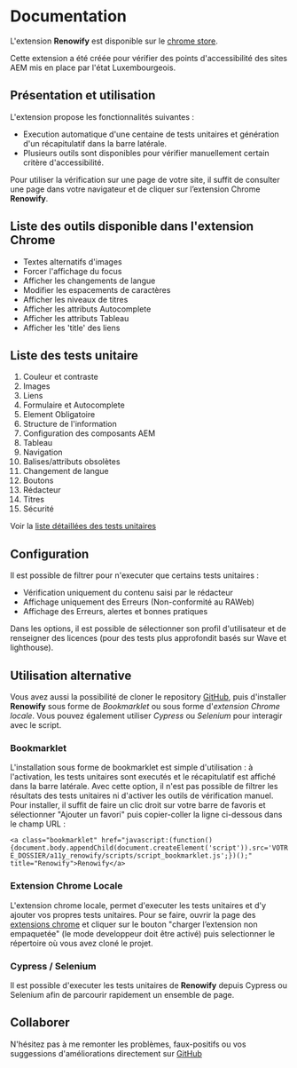 # Documentation

L'extension **Renowify** est disponible sur le [chrome store][chrome].

Cette extension a été créée pour vérifier des points d'accessibilité des sites AEM mis en place par l'état Luxembourgeois.

## Présentation et utilisation
L'extension propose les fonctionnalités suivantes :
- Execution automatique d'une centaine de tests unitaires et génération d'un récapitulatif dans la barre latérale.
- Plusieurs outils sont disponibles pour vérifier manuellement certain critère d'accessibilité.

Pour utiliser la vérification sur une page de votre site, il suffit de consulter une page dans votre navigateur et de cliquer sur l’extension Chrome **Renowify**.

## Liste des outils disponible dans l'extension Chrome
- Textes alternatifs d'images
- Forcer l'affichage du focus
- Afficher les changements de langue
- Modifier les espacements de caractères
- Afficher les niveaux de titres
- Afficher les attributs Autocomplete
- Afficher les attributs Tableau
- Afficher les 'title' des liens

## Liste des tests unitaire
1. Couleur et contraste
2. Images
3. Liens
4. Formulaire et Autocomplete
5. Element Obligatoire
6. Structure de l'information
7. Configuration des composants AEM
8. Tableau
9. Navigation
10. Balises/attributs obsolètes
11. Changement de langue
12. Boutons
13. Rédacteur
14. Titres
15. Sécurité 
         
Voir la [liste détaillées des tests unitaires](./checks.html)

## Configuration
Il est possible de filtrer pour n'executer que certains tests unitaires :
- Vérification uniquement du contenu saisi par le rédacteur
- Affichage uniquement des Erreurs (Non-conformité au RAWeb)
- Affichage des Erreurs, alertes et bonnes pratiques

Dans les options, il est possible de sélectionner son profil d'utilisateur et de renseigner des licences (pour des tests plus approfondit basés sur Wave et lighthouse).

## Utilisation alternative
Vous avez aussi la possibilité de cloner le repository [GitHub][github], puis d'installer **Renowify** sous forme de _Bookmarklet_
ou sous forme d'_extension Chrome locale_. Vous pouvez également utiliser _Cypress_ ou _Selenium_ pour interagir avec le script.

### Bookmarklet
L'installation sous forme de bookmarklet est simple d'utilisation : à l'activation, les tests unitaires sont executés et le récapitulatif est affiché dans la barre latérale.
Avec cette option, il n'est pas possible de filtrer les résultats des tests unitaires ni d'activer les outils de vérification manuel.
Pour installer, il suffit de faire un clic droit sur votre barre de favoris et sélectionner "Ajouter un favori" puis copier-coller la ligne ci-dessous dans le champ URL :

`<a class="bookmarklet" href="javascript:(function(){document.body.appendChild(document.createElement('script')).src='VOTRE_DOSSIER/a11y_renowify/scripts/script_bookmarklet.js';})();" title="Renowify">Renowify</a> `

### Extension Chrome Locale
L'extension chrome locale, permet d'executer les tests unitaires et d'y ajouter vos propres tests unitaires.
Pour se faire, ouvrir la page des [extensions chrome][chrome] et cliquer sur le bouton "charger l’extension non empaquetée" (le mode developpeur doit être activé) puis selectionner le répertoire où vous avez cloné le projet.

### Cypress / Selenium
Il est possible d'executer les tests unitaires de **Renowify** depuis Cypress ou Selenium afin de parcourir rapidement un ensemble de page.


## Collaborer
N'hésitez pas à me remonter les problèmes, faux-positifs ou vos suggessions d'améliorations directement sur [GitHub][github]


[github]: https://github.com/nicolasambroise/a11y_renowify
[chrome]: chrome://extensions/
[check]: ./checks.html
